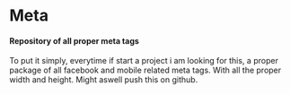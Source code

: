 Meta
========

#### Repository of all proper meta tags ####

To put it simply, everytime if start a project i am looking for this, a proper package of all facebook and mobile related meta tags. With all the proper width and height. Might aswell push this on github.